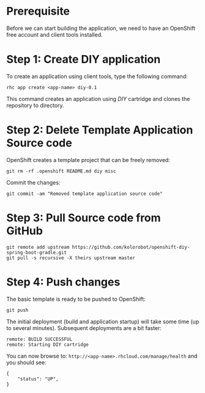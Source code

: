 # Prerequisite

Before we can start building the application, we need to have an OpenShift free account and client tools installed.

# Step 1: Create DIY application

To create an application using client tools, type the following command:

    rhc app create <app-name> diy-0.1

This command creates an application *<app-name>* using *DIY* cartridge and clones the repository to *<app-name>* directory.

# Step 2: Delete Template Application Source code

OpenShift creates a template project that can be freely removed:

    git rm -rf .openshift README.md diy misc

Commit the changes:

    git commit -am "Removed template application source code"

# Step 3: Pull Source code from GitHub

    git remote add upstream https://github.com/kolorobot/openshift-diy-spring-boot-gradle.git
    git pull -s recursive -X theirs upstream master

# Step 4: Push changes

The basic template is ready to be pushed to OpenShift:

	git push

The initial deployment (build and application startup) will take some time (up to several minutes). Subsequent deployments are a bit faster:

    remote: BUILD SUCCESSFUL
    remote: Starting DIY cartridge

You can now browse to: `http://<app-name>.rhcloud.com/manage/health` and you should see:

	{
		"status": "UP",
	}
